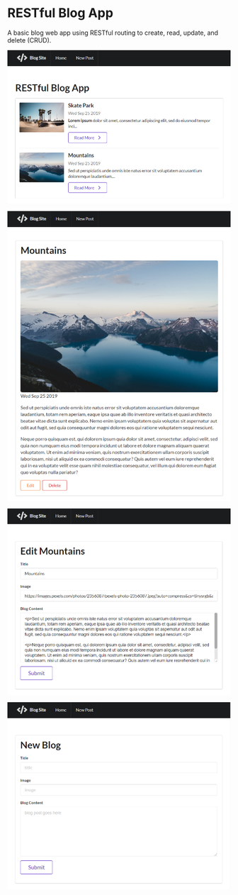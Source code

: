 # RESTful Blog App
A basic blog web app using RESTful routing to create, read, update, and delete (CRUD).

![](https://github.com/JasonHassold/WebDevBootcamp/blob/master/RESTful%20Routing/BlogApp/Screenshots/Capture.PNG)

![](https://github.com/JasonHassold/WebDevBootcamp/blob/master/RESTful%20Routing/BlogApp/Screenshots/Capture2.PNG)

![](https://github.com/JasonHassold/WebDevBootcamp/blob/master/RESTful%20Routing/BlogApp/Screenshots/Capture3.PNG)

![](https://github.com/JasonHassold/WebDevBootcamp/blob/master/RESTful%20Routing/BlogApp/Screenshots/Capture4.PNG)

